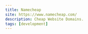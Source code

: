 ```yaml
---
title: Namecheap
site: https://www.namecheap.com/
description: Cheap Website Domains.
tags: [development]
---
```

